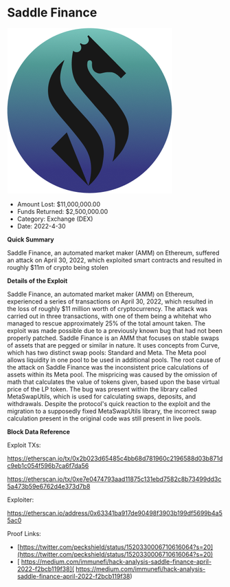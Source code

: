 # Saddle Finance
![Saddle Finance](/rektimages/Saddle-Finance.png)
- Amount Lost: $11,000,000.00
- Funds Returned: $2,500,000.00
- Category: Exchange (DEX)
- Date: 2022-4-30

**Quick Summary**

Saddle Finance, an automated market maker (AMM) on Ethereum, suffered an attack on April 30, 2022, which exploited smart contracts and resulted in roughly $11m of crypto being stolen

  


 **Details of the Exploit**

Saddle Finance, an automated market maker (AMM) on Ethereum, experienced a series of transactions on April 30, 2022, which resulted in the loss of roughly $11 million worth of cryptocurrency. The attack was carried out in three transactions, with one of them being a whitehat who managed to rescue approximately 25% of the total amount taken. The exploit was made possible due to a previously known bug that had not been properly patched. Saddle Finance is an AMM that focuses on stable swaps of assets that are pegged or similar in nature. It uses concepts from Curve, which has two distinct swap pools: Standard and Meta. The Meta pool allows liquidity in one pool to be used in additional pools. The root cause of the attack on Saddle Finance was the inconsistent price calculations of assets within its Meta pool. The mispricing was caused by the omission of math that calculates the value of tokens given, based upon the base virtual price of the LP token. The bug was present within the library called MetaSwapUtils, which is used for calculating swaps, deposits, and withdrawals. Despite the protocol's quick reaction to the exploit and the migration to a supposedly fixed MetaSwapUtils library, the incorrect swap calculation present in the original code was still present in live pools.

  


 **Block Data Reference**

Exploit TXs:

https://etherscan.io/tx/0x2b023d65485c4bb68d781960c2196588d03b871dc9eb1c054f596b7ca6f7da56

https://etherscan.io/tx/0xe7e0474793aad11875c131ebd7582c8b73499dd3c5a473b59e6762d4e373d7b8

  


Exploiter:

https://etherscan.io/address/0x63341ba917de90498f3903b199df5699b4a55ac0


Proof Links:
- [https://twitter.com/peckshield/status/1520330006710616064?s=20](https://twitter.com/peckshield/status/1520330006710616064?s=20)
- [ https://medium.com/immunefi/hack-analysis-saddle-finance-april-2022-f2bcb119f38]( https://medium.com/immunefi/hack-analysis-saddle-finance-april-2022-f2bcb119f38)


